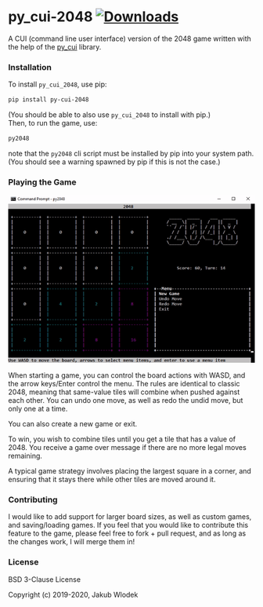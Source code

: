 # py_cui-2048 [![Downloads](https://pepy.tech/badge/py-cui-2048)](https://pepy.tech/project/py-cui-2048)

A CUI (command line user interface) version of the 2048 game written with the help of the [py_cui](https://github.com/jwlodek/py_cui) library.

### Installation

To install `py_cui_2048`, use pip:

``` bash
pip install py-cui-2048
```

(You should be able to also use `py_cui_2048` to install with pip.)  
Then, to run the game, use:

``` bash
py2048
```

note that the `py2048` cli script must be installed by pip into your system path. (You should see a warning spawned by pip if this is not the case.)

### Playing the Game

<p align="center">
    <img src="docs/assets/py2048-demo.gif">
</p>

When starting a game, you can control the board actions with WASD, and the arrow keys/Enter control the menu. The rules are identical to classic 2048, meaning that same-value tiles will combine when pushed against each other. You can undo one move, as well as redo the undid move, but only one at a time.

You can also create a new game or exit.

To win, you wish to combine tiles until you get a tile that has a value of 2048. You receive a game over message if there are no more legal moves remaining.

A typical game strategy involves placing the largest square in a corner, and ensuring that it stays there while other tiles are moved around it.

### Contributing

I would like to add support for larger board sizes, as well as custom games, and saving/loading games. If you feel that you would like to contribute this feature to the game, please feel free to fork + pull request, and as long as the changes work, I will merge them in!

### License

BSD 3-Clause License

Copyright (c) 2019-2020, Jakub Wlodek
